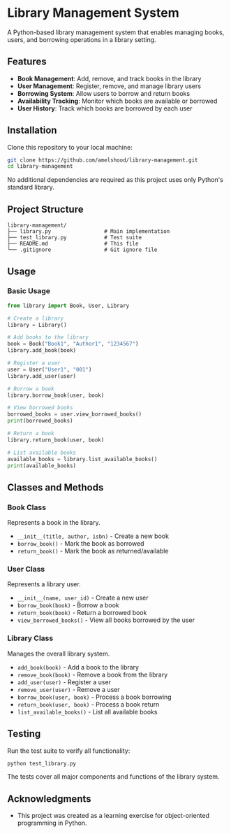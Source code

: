 # Library Management System

A Python-based library management system that enables managing books, users, and borrowing operations in a library setting.

## Features

- **Book Management**: Add, remove, and track books in the library
- **User Management**: Register, remove, and manage library users
- **Borrowing System**: Allow users to borrow and return books
- **Availability Tracking**: Monitor which books are available or borrowed
- **User History**: Track which books are borrowed by each user

## Installation

Clone this repository to your local machine:

```bash
git clone https://github.com/amelshood/library-management.git
cd library-management
```

No additional dependencies are required as this project uses only Python's standard library.

## Project Structure

```
library-management/
├── library.py                 # Main implementation
├── test_library.py            # Test suite
├── README.md                  # This file
└── .gitignore                 # Git ignore file
```

## Usage

### Basic Usage

```python
from library import Book, User, Library

# Create a library
library = Library()

# Add books to the library
book = Book("Book1", "Author1", "1234567")
library.add_book(book)

# Register a user
user = User("User1", "001")
library.add_user(user)

# Borrow a book
library.borrow_book(user, book)

# View borrowed books
borrowed_books = user.view_borrowed_books()
print(borrowed_books)

# Return a book
library.return_book(user, book)

# List available books
available_books = library.list_available_books()
print(available_books)
```

## Classes and Methods

### Book Class

Represents a book in the library.

- `__init__(title, author, isbn)` - Create a new book
- `borrow_book()` - Mark the book as borrowed
- `return_book()` - Mark the book as returned/available

### User Class

Represents a library user.

- `__init__(name, user_id)` - Create a new user
- `borrow_book(book)` - Borrow a book
- `return_book(book)` - Return a borrowed book
- `view_borrowed_books()` - View all books borrowed by the user

### Library Class

Manages the overall library system.

- `add_book(book)` - Add a book to the library
- `remove_book(book)` - Remove a book from the library
- `add_user(user)` - Register a user
- `remove_user(user)` - Remove a user
- `borrow_book(user, book)` - Process a book borrowing
- `return_book(user, book)` - Process a book return
- `list_available_books()` - List all available books

## Testing

Run the test suite to verify all functionality:

```bash
python test_library.py
```

The tests cover all major components and functions of the library system.

## Acknowledgments

- This project was created as a learning exercise for object-oriented programming in Python.